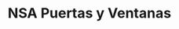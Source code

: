 ---
title: "NSA Puertas y Ventanas"
url: /san-fernando-del-valle-de-catamarca/nsa-puertas-y-ventanas/
shop: Türen
---